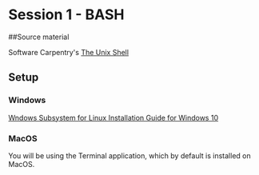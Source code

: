 # Session 1 - BASH

##Source material

Software Carpentry's [The Unix Shell](http://swcarpentry.github.io/shell-novice/)

## Setup

### Windows

[Wndows Subsystem for Linux Installation Guide for Windows 10](https://docs.microsoft.com/en-us/windows/wsl/install-win10)

### MacOS

You will be using the Terminal application, which by default is installed on MacOS.